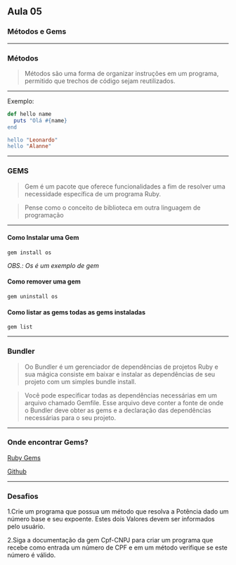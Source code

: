 ## Aula 05

### Métodos e Gems

---

### Métodos

> Métodos são uma forma de organizar instruções em um programa, permitido que trechos de código sejam reutilizados.

---

Exemplo:

```ruby
def hello name
  puts "Olá #{name}
end

hello "Leonardo"
hello "Alanne"
```
---

### GEMS

> Gem é um pacote que oferece funcionalidades a fim de resolver uma necessidade específica de um programa Ruby.

> Pense como o conceito de biblioteca em outra linguagem de programação

---

#### Como Instalar uma Gem

```
gem install os
```
_OBS.: Os é um exemplo de gem_

#### Como remover uma gem 

```
gem uninstall os
```
#### Como listar as gems todas as gems instaladas

```
gem list
```
---

### Bundler

> Oo Bundler é um gerenciador de dependências de projetos Ruby e sua mágica consiste em baixar e instalar as dependências de seu projeto com um simples bundle install.

> Você pode especificar todas as dependências necessárias em um arquivo chamado Gemfile. Esse arquivo deve conter a fonte de onde o Bundler deve obter as gems e a declaração das dependências necessárias para o seu projeto.

---

### Onde encontrar Gems?

[Ruby Gems](https://rubygems.org/)

[Github](https://github.com/)

---

### Desafios

1.Crie um programa que possua um método que resolva a Potência dado um número base e seu expoente. Estes dois Valores devem ser informados pelo usuário.

2.Siga a documentação da gem Cpf-CNPJ para criar um programa que recebe como entrada um número de CPF e em um método verifique se este número é válido.